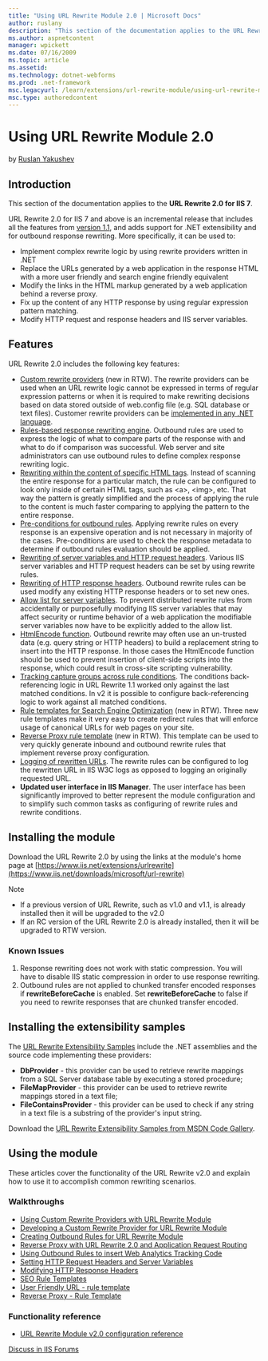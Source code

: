 ```yaml
---
title: "Using URL Rewrite Module 2.0 | Microsoft Docs"
author: ruslany
description: "This section of the documentation applies to the URL Rewrite 2.0 for IIS 7 . URL Rewrite 2.0 for IIS 7 and above is an incremental release that includes all..."
ms.author: aspnetcontent
manager: wpickett
ms.date: 07/16/2009
ms.topic: article
ms.assetid: 
ms.technology: dotnet-webforms
ms.prod: .net-framework
msc.legacyurl: /learn/extensions/url-rewrite-module/using-url-rewrite-module-20
msc.type: authoredcontent
---
```

Using URL Rewrite Module 2.0
====================
by [Ruslan Yakushev](https://github.com/ruslany)

## Introduction

This section of the documentation applies to the **URL Rewrite 2.0 for IIS 7**.

URL Rewrite 2.0 for IIS 7 and above is an incremental release that includes all the features from [version 1.1](using-the-url-rewrite-module.md), and adds support for .NET extensibility and for outbound response rewriting. More specifically, it can be used to:

- Implement complex rewrite logic by using rewrite providers written in .NET
- Replace the URLs generated by a web application in the response HTML with a more user friendly and search engine friendly equivalent
- Modify the links in the HTML markup generated by a web application behind a reverse proxy.
- Fix up the content of any HTTP response by using regular expression pattern matching.
- Modify HTTP request and response headers and IIS server variables.

## Features

URL Rewrite 2.0 includes the following key features:

- [Custom rewrite providers](using-custom-rewrite-providers-with-url-rewrite-module.md) (new in RTW). The rewrite providers can be used when an URL rewrite logic cannot be expressed in terms of regular expression patterns or when it is required to make rewriting decisions based on data stored outside of web.config file (e.g. SQL database or text files). Customer rewrite providers can be [implemented in any .NET language](developing-a-custom-rewrite-provider-for-url-rewrite-module.md).
- [Rules-based response rewriting engine](url-rewrite-module-20-configuration-reference.md#Outbound_Rules_Overview). Outbound rules are used to express the logic of what to compare parts of the response with and what to do if comparison was successful. Web server and site administrators can use outbound rules to define complex response rewriting logic.
- [Rewriting within the content of specific HTML tags](url-rewrite-module-20-configuration-reference.md#Tag_Filters). Instead of scanning the entire response for a particular match, the rule can be configured to look only inside of certain HTML tags, such as &lt;a&gt;, &lt;img&gt;, etc. That way the pattern is greatly simplified and the process of applying the rule to the content is much faster comparing to applying the pattern to the entire response.
- [Pre-conditions for outbound rules](url-rewrite-module-20-configuration-reference.md#Pre-conditions_collection). Applying rewrite rules on every response is an expensive operation and is not necessary in majority of the cases. Pre-conditions are used to check the response metadata to determine if outbound rules evaluation should be applied.
- [Rewriting of server variables and HTTP request headers](url-rewrite-module-20-configuration-reference.md#Setting_Server_Variables). Various IIS server variables and HTTP request headers can be set by using rewrite rules.
- [Rewriting of HTTP response headers](url-rewrite-module-20-configuration-reference.md#Setting_Response_Headers). Outbound rewrite rules can be used modify any existing HTTP response headers or to set new ones.
- [Allow list for server variables](url-rewrite-module-20-configuration-reference.md#Allowed_Server_Variables_List). To prevent distributed rewrite rules from accidentally or purposefully modifying IIS server variables that may affect security or runtime behavior of a web application the modifiable server variables now have to be explicitly added to the allow list.
- [HtmlEncode function](url-rewrite-module-20-configuration-reference.md). Outbound rewrite may often use an un-trusted data (e.g. query string or HTTP headers) to build a replacement string to insert into the HTTP response. In those cases the HtmlEncode function should be used to prevent insertion of client-side scripts into the response, which could result in cross-site scripting vulnerability.
- [Tracking capture groups across rule conditions](url-rewrite-module-20-configuration-reference.md#Using_back-references_in_rewrite_rules). The conditions back-referencing logic in URL Rewrite 1.1 worked only against the last matched conditions. In v2 it is possible to configure back-referencing logic to work against all matched conditions.
- [Rule templates for Search Engine Optimization](seo-rule-templates.md) (new in RTW). Three new rule templates make it very easy to create redirect rules that will enforce usage of canonical URLs for web pages on your site.
- [Reverse Proxy rule template](reverse-proxy-rule-template.md) (new in RTW). This template can be used to very quickly generate inbound and outbound rewrite rules that implement reverse proxy configuration.
- [Logging of rewritten URLs](url-rewrite-module-20-configuration-reference.md#Logging_Rewritten_URL). The rewrite rules can be configured to log the rewritten URL in IIS W3C logs as opposed to logging an originally requested URL.
- **Updated user interface in IIS Manager**. The user interface has been significantly improved to better represent the module configuration and to simplify such common tasks as configuring of rewrite rules and rewrite conditions.

## Installing the module

Download the URL Rewrite 2.0 by using the links at the module's home page at [https://www.iis.net/extensions/urlrewrite](https://www.iis.net/downloads/microsoft/url-rewrite)

> [!NOTE]
>  

- If a previous version of URL Rewrite, such as v1.0 and v1.1, is already installed then it will be upgraded to the v2.0
- If an RC version of the URL Rewrite 2.0 is already installed, then it will be upgraded to RTW version.

### Known Issues

1. Response rewriting does not work with static compression. You will have to disable IIS static compression in order to use response rewriting.
2. Outbound rules are not applied to chunked transfer encoded responses if **rewriteBeforeCache** is enabled. Set **rewriteBeforeCache** to false if you need to rewrite responses that are chunked transfer encoded.

## Installing the extensibility samples

The [URL Rewrite Extensibility Samples](https://code.msdn.microsoft.com/Project/Download/FileDownload.aspx?ProjectName=rewriteextensibility&amp;DownloadId=9257) include the .NET assemblies and the source code implementing these providers:

- **DbProvider** - this provider can be used to retrieve rewrite mappings from a SQL Server database table by executing a stored procedure;
- **FileMapProvider** - this provider can be used to retrieve rewrite mappings stored in a text file;
- **FileContainsProvider** - this provider can be used to check if any string in a text file is a substring of the provider's input string.

Download the [URL Rewrite Extensibility Samples from MSDN Code Gallery](https://code.msdn.microsoft.com/Project/Download/FileDownload.aspx?ProjectName=rewriteextensibility&amp;DownloadId=9257).

## Using the module

These articles cover the functionality of the URL Rewrite v2.0 and explain how to use it to accomplish common rewriting scenarios.

### Walkthroughs

- [Using Custom Rewrite Providers with URL Rewrite Module](using-custom-rewrite-providers-with-url-rewrite-module.md)
- [Developing a Custom Rewrite Provider for URL Rewrite Module](developing-a-custom-rewrite-provider-for-url-rewrite-module.md)
- [Creating Outbound Rules for URL Rewrite Module](creating-outbound-rules-for-url-rewrite-module.md)
- [Reverse Proxy with URL Rewrite 2.0 and Application Request Routing](reverse-proxy-with-url-rewrite-v2-and-application-request-routing.md)
- [Using Outbound Rules to insert Web Analytics Tracking Code](using-outbound-rules-to-add-web-analytics-tracking-code.md)
- [Setting HTTP Request Headers and Server Variables](setting-http-request-headers-and-iis-server-variables.md)
- [Modifying HTTP Response Headers](modifying-http-response-headers.md)
- [SEO Rule Templates](seo-rule-templates.md)
- [User Friendly URL - rule template](user-friendly-url-rule-template.md)
- [Reverse Proxy - Rule Template](reverse-proxy-rule-template.md)

### Functionality reference

- [URL Rewrite Module v2.0 configuration reference](url-rewrite-module-20-configuration-reference.md)
  
  
[Discuss in IIS Forums](https://forums.iis.net/1152.aspx)